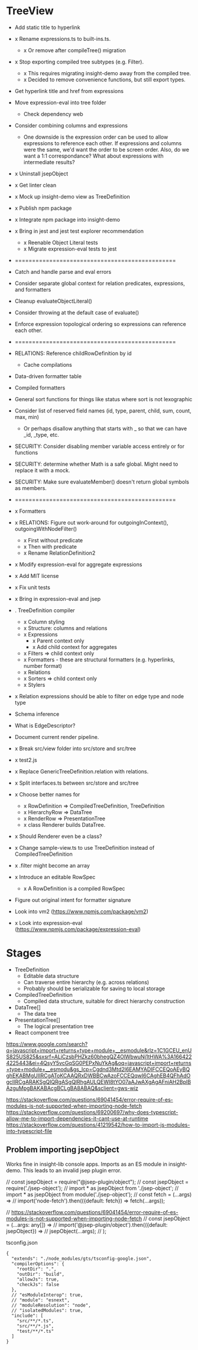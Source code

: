 # TreeView

* Add static title to hyperlink
* x Rename expressions.ts to built-ins.ts.
  * x Or remove after compileTree() migration
* x Stop exporting compiled tree subtypes (e.g. Filter).
  * x This requires migrating insight-demo away from the compiled tree.
  * x Decided to remove convenience functions, but still export types.

* Get hyperlink title and href from expressions
* Move expression-eval into tree folder
  * Check dependency web
* Consider combining columns and expressions
  * One downside is the expression order can be used to allow expressions to reference each other. If expressions and columns were the same, we'd want the order to be screen order. Also, do we want a 1:1 correspondance? What about expressions with intermediate results?
* x Uninstall jsepObject
* x Get linter clean
* x Mock up insight-demo view as TreeDefinition
* x Publish npm package
* x Integrate npm package into insight-demo
* x Bring in jest and jest test explorer recommendation
  * x Reenable Object Literal tests
  * x Migrate expression-eval tests to jest
* ===============================================
* Catch and handle parse and eval errors
* Consider separate global context for relation predicates, expressions, and formatters
* Cleanup evaluateObjectLiteral()
* Consider throwing at the default case of evaluate()
* Enforce expression topological ordering so expressions can reference each other.
* ===============================================
* RELATIONS: Reference childRowDefinition by id
  * Cache compilations
* Data-driven formatter table
* Compiled formatters
* General sort functions for things like status where sort is not lexographic
* Consider list of reserved field names (id, type, parent, child, sum, count, max, min)
  * Or perhaps disallow anything that starts with _ so that we can have _id, _type, etc.
* SECURITY: Consider disabling member variable access entirely or for functions
* SECURITY: determine whether Math is a safe global. Might need to replace it with a mock.
* SECURITY: Make sure evaluateMember() doesn't return global symbols as members.
* ===============================================
* x Formatters
* x RELATIONS: Figure out work-around for outgoingInContext(), outgoingWithNodeFilter()
  * x First without predicate
  * x Then with predicate
  * x Rename RelationDefinition2
* x Modify expression-eval for aggregate expressions
* x Add MIT license
* x Fix unit tests
* x Bring in expression-eval and jsep
* . TreeDefinition compiler
  * x Column styling
  * x Structure: columns and relations
  * x Expressions
    * x Parent context only
    * x Add child context for aggregates
  * x Filters => child context only
  * x Formatters - these are structural formatters (e.g. hyperlinks, number format)
  * x Relations
  * x Sorters => child context only
  * x Stylers
* x Relation expressions should be able to filter on edge type and node type
* Schema inference
* What is EdgeDescriptor?
* Document current render pipeline.
* x Break src/view folder into src/store and src/tree
* x test2.js
* x Replace GenericTreeDefinition.relation with relations.
* x Split interfaces.ts between src/store and src/tree
* x Choose better names for
  * x RowDefinition => CompiledTreeDefinition, TreeDefinition
  * x HierarchyRow => DataTree
  * x RenderRow => PresentationTree
  * x class Renderer builds DataTree.
* x Should Renderer even be a class?
* x Change sample-view.ts to use TreeDefinition instead of CompiledTreeDefinition
* x .filter might become an array
* x Introduce an editable RowSpec
  * x A RowDefinition is a compiled RowSpec
* Figure out original intent for formatter signature
* Look into vm2 (https://www.npmjs.com/package/vm2)
* x Look into expression-eval (https://www.npmjs.com/package/expression-eval)

# Stages

* TreeDefinition
  * Editable data structure
  * Can traverse entire hierarchy (e.g. across relations)
  * Probably should be serializable for saving to local storage
* CompiledTreeDefinition
  * Compiled data structure, suitable for direct hierarchy construction
* DataTree[]
  * The data tree
* PresentationTree[]
  * The logical presentation tree
* React component tree


https://www.google.com/search?q=javascript+import+returns+type+module+__esmodule&rlz=1C1GCEU_enUS825US825&sxsrf=ALiCzsbPHZkz60bhegQZ4OlWbwuNj1tHWA%3A1664224225443&ei=4QsyY5vcGqSG0PEPxNuYkAg&oq=javascript+import+returns+type+module+__esmodu&gs_lcp=Cgdnd3Mtd2l6EAMYADIFCCEQoAEyBQghEKABMgUIIRCgAToKCAAQRxDWBBCwAzoFCCEQqwI6CAghEB4QFhAdOgcIIRCgARAKSgQIQRgASgQIRhgAULQEWI8tYO07aAJwAXgAgAFniAH2BpIBAzguMpgBAKABAcgBCLgBA8ABAQ&sclient=gws-wiz

https://stackoverflow.com/questions/69041454/error-require-of-es-modules-is-not-supported-when-importing-node-fetch
https://stackoverflow.com/questions/69200697/why-does-typescript-allow-me-to-import-dependencies-it-cant-use-at-runtime
https://stackoverflow.com/questions/41219542/how-to-import-js-modules-into-typescript-file


## Problem importing jsepObject

Works fine in insight-lib console apps.
Imports as an ES module in insight-demo. This leads to an invalid jsep plugin error.

// const jsepObject = require("@jsep-plugin/object");
// const jsepObject = require('./jsep-object');
// import * as jsepObject from './jsep-object';
// import * as jsepObject from module('./jsep-object');
// const fetch = (...args) =>
//   import('node-fetch').then(({default: fetch}) => fetch(...args));

// https://stackoverflow.com/questions/69041454/error-require-of-es-modules-is-not-supported-when-importing-node-fetch
// const jsepObject = (...args: any[]) =>
//   import('@jsep-plugin/object').then(({default: jsepObject}) =>
//     jsepObject(...args);
//   );


tsconfig.json
~~~
{
  "extends": "./node_modules/gts/tsconfig-google.json",
  "compilerOptions": {
    "rootDir": ".",
    "outDir": "build",
    "allowJs": true,
    "checkJs": false
  },
  // "esModuleInterop": true,
  // "module": "esnext",
  // "moduleResolution": "node",
  // "isolatedModules": true,
  "include": [
    "src/**/*.ts",
    "src/**/*.js",
    "test/**/*.ts"
  ]
}
~~~
